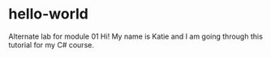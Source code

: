 # hello-world
Alternate lab for module 01
Hi!  My name is Katie and I am going through this tutorial for my C# course.
